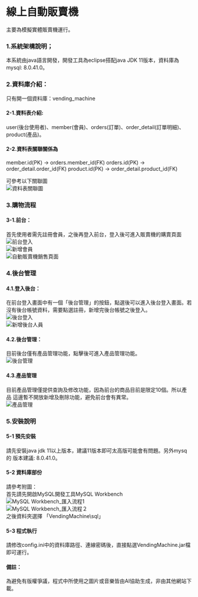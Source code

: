 線上自動販賣機
===
主要為模擬實體販賣機運行。
### 1.系統架構說明；
本系統由java語言開發，開發工具為eclipse搭配java JDK 11版本，資料庫為mysql: 8.0.41.0。
### 2.資料庫介紹：
只有開一個資料庫：vending_machine
#### 2-1.資料表介紹:
user(後台使用者)、member(會員)、orders(訂單)、order_detail(訂單明細)、product(產品)。
#### 2-2.資料表關聯關係為
member.id(PK) -> orders.member_id(FK) 
orders.id(PK) -> order_detail.order_id(FK)
product.id(PK) -> order_detail.product_id(FK)

可參考以下關聯圖  
![資料表關聯圖](資料表關聯圖.png)

### 3.購物流程
#### 3-1.前台：
首先使用者需先註冊會員，之後再登入前台，登入後可進入販賣機的購賣頁面  
![前台登入](前台登入.png)  
![新增會員](新增會員.png)  
![自動販賣機銷售頁面](自動販賣機銷售頁面.png)  

### 4.後台管理
#### 4.1.登入後台：
在前台登入畫面中有一個「後台管理」的按鈕，點選後可以進入後台登入畫面。若
沒有後台帳號資料，需要點選註冊，新增完後台帳號之後登入。  
![後台登入](後台登入.png)  
![新增後台人員](新增後台人員.png)  
#### 4.2.後台管理：
目前後台僅有產品管理功能，點擊後可進入產品管理功能。  
![後台管理](後台管理.png)  
#### 4.3.產品管理
目前產品管理僅提供查詢及修改功能，因為前台的商品目前是限定10個。所以產品
這邊暫不開放新增及刪除功能，避免前台會有異常。  
![產品管理](產品管理.png)  

### 5.安裝說明
#### 5-1 預先安裝
請先安裝java jdk 11以上版本，建議11版本即可太高版可能會有問題。另外mysq的
版本建議: 8.0.41.0。

#### 5-2 資料庫部份
請參考附圖：  
首先請先開啟MySQL開發工具MySQL Workbench  
![MySQL Workbench_匯入流程1](MySQL_Workbench_匯入流程1.png)  
![MySQL Workbench_匯入流程２](MySQL_Workbench_匯入流程2.png)    
之後資料夾選擇 「VendingMachine\sql」

#### 5-3 程式執行
請修改config.ini中的資料庫路徑、連線密碼後，直接點選VendingMachine.jar檔即可運行。

#### 備註：
為避免有版權爭議，程式中所使用之圖片或音樂皆由AI協助生成，非由其他網站下載。


